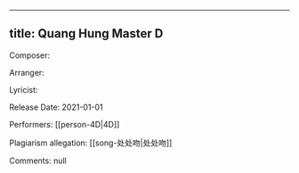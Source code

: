 
---
title: Quang Hung Master D
---
Composer: 

Arranger: 

Lyricist: 

Release Date: 2021-01-01

Performers: [[person-4D|4D]]

Plagiarism allegation:
[[song-处处吻|处处吻]]

Comments:
null
